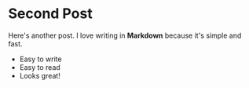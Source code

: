 # Second Post

Here's another post. I love writing in **Markdown** because it's simple and fast.

- Easy to write
- Easy to read
- Looks great!

